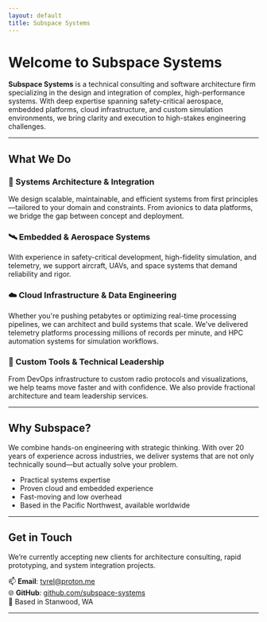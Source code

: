 ```yaml
---
layout: default
title: Subspace Systems
---
```


# Welcome to Subspace Systems

**Subspace Systems** is a technical consulting and software architecture firm specializing in the design and integration of complex, high-performance systems. With deep expertise spanning safety-critical aerospace, embedded platforms, cloud infrastructure, and custom simulation environments, we bring clarity and execution to high-stakes engineering challenges.

---

## What We Do

### 🧩 Systems Architecture & Integration
We design scalable, maintainable, and efficient systems from first principles—tailored to your domain and constraints. From avionics to data platforms, we bridge the gap between concept and deployment.

### 🛰 Embedded & Aerospace Systems
With experience in safety-critical development, high-fidelity simulation, and telemetry, we support aircraft, UAVs, and space systems that demand reliability and rigor.

### ☁️ Cloud Infrastructure & Data Engineering
Whether you're pushing petabytes or optimizing real-time processing pipelines, we can architect and build systems that scale. We've delivered telemetry platforms processing millions of records per minute, and HPC automation systems for simulation workflows.

### 🔧 Custom Tools & Technical Leadership
From DevOps infrastructure to custom radio protocols and visualizations, we help teams move faster and with confidence. We also provide fractional architecture and team leadership services.

---

## Why Subspace?

We combine hands-on engineering with strategic thinking. With over 20 years of experience across industries, we deliver systems that are not only technically sound—but actually solve your problem.

- Practical systems expertise  
- Proven cloud and embedded experience  
- Fast-moving and low overhead  
- Based in the Pacific Northwest, available worldwide

---

## Get in Touch

We’re currently accepting new clients for architecture consulting, rapid prototyping, and system integration projects.

📫 **Email**: [tyrel@proton.me](mailto:tyrel@proton.me)  
🌐 **GitHub**: [github.com/subspace-systems](https://github.com/subspace-systems)  
📍 Based in Stanwood, WA

---
